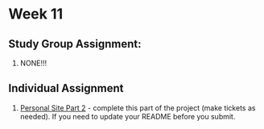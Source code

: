 # Week 11

## Study Group Assignment:
1. NONE!!!

## Individual Assignment
1. [Personal Site Part 2](https://github.com/nss-nightclass-projects/personal-bio-site-instructions/blob/master/personal-bio-site-02.md) - complete this part of the project (make tickets as needed).  If you need to update your README before you submit.
